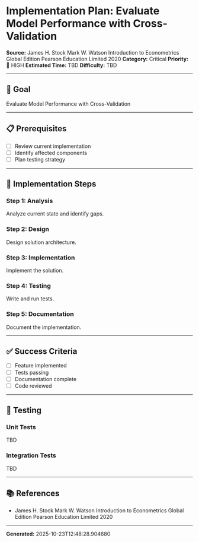 # Implementation Plan: Evaluate Model Performance with Cross-Validation

**Source:** James H. Stock Mark W. Watson Introduction to Econometrics Global Edition Pearson Education Limited 2020
**Category:** Critical
**Priority:** 🔴 HIGH
**Estimated Time:** TBD
**Difficulty:** TBD

---

## 🎯 Goal

Evaluate Model Performance with Cross-Validation

---

## 📋 Prerequisites

- [ ] Review current implementation
- [ ] Identify affected components
- [ ] Plan testing strategy

---

## 🔧 Implementation Steps

### Step 1: Analysis

Analyze current state and identify gaps.

### Step 2: Design

Design solution architecture.

### Step 3: Implementation

Implement the solution.

### Step 4: Testing

Write and run tests.

### Step 5: Documentation

Document the implementation.

---

## ✅ Success Criteria

- [ ] Feature implemented
- [ ] Tests passing
- [ ] Documentation complete
- [ ] Code reviewed

---

## 🧪 Testing

### Unit Tests

TBD

### Integration Tests

TBD

---

## 📚 References

- James H. Stock Mark W. Watson Introduction to Econometrics Global Edition Pearson Education Limited 2020

---

**Generated:** 2025-10-23T12:48:28.904680
